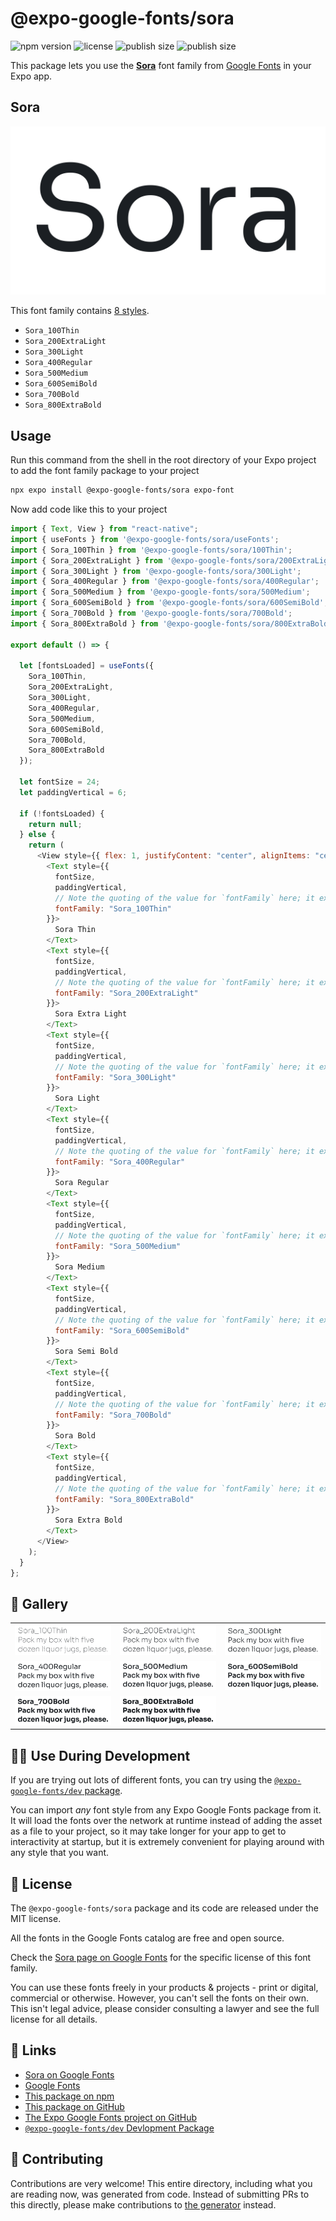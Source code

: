 # @expo-google-fonts/sora

![npm version](https://flat.badgen.net/npm/v/@expo-google-fonts/sora)
![license](https://flat.badgen.net/github/license/expo/google-fonts)
![publish size](https://flat.badgen.net/packagephobia/install/@expo-google-fonts/sora)
![publish size](https://flat.badgen.net/packagephobia/publish/@expo-google-fonts/sora)

This package lets you use the [**Sora**](https://fonts.google.com/specimen/Sora) font family from [Google Fonts](https://fonts.google.com/) in your Expo app.

## Sora

![Sora](./font-family.png)

This font family contains [8 styles](#-gallery).

- `Sora_100Thin`
- `Sora_200ExtraLight`
- `Sora_300Light`
- `Sora_400Regular`
- `Sora_500Medium`
- `Sora_600SemiBold`
- `Sora_700Bold`
- `Sora_800ExtraBold`

## Usage

Run this command from the shell in the root directory of your Expo project to add the font family package to your project

```sh
npx expo install @expo-google-fonts/sora expo-font
```

Now add code like this to your project

```js
import { Text, View } from "react-native";
import { useFonts } from '@expo-google-fonts/sora/useFonts';
import { Sora_100Thin } from '@expo-google-fonts/sora/100Thin';
import { Sora_200ExtraLight } from '@expo-google-fonts/sora/200ExtraLight';
import { Sora_300Light } from '@expo-google-fonts/sora/300Light';
import { Sora_400Regular } from '@expo-google-fonts/sora/400Regular';
import { Sora_500Medium } from '@expo-google-fonts/sora/500Medium';
import { Sora_600SemiBold } from '@expo-google-fonts/sora/600SemiBold';
import { Sora_700Bold } from '@expo-google-fonts/sora/700Bold';
import { Sora_800ExtraBold } from '@expo-google-fonts/sora/800ExtraBold';

export default () => {

  let [fontsLoaded] = useFonts({
    Sora_100Thin, 
    Sora_200ExtraLight, 
    Sora_300Light, 
    Sora_400Regular, 
    Sora_500Medium, 
    Sora_600SemiBold, 
    Sora_700Bold, 
    Sora_800ExtraBold
  });

  let fontSize = 24;
  let paddingVertical = 6;

  if (!fontsLoaded) {
    return null;
  } else {
    return (
      <View style={{ flex: 1, justifyContent: "center", alignItems: "center" }}>
        <Text style={{
          fontSize,
          paddingVertical,
          // Note the quoting of the value for `fontFamily` here; it expects a string!
          fontFamily: "Sora_100Thin"
        }}>
          Sora Thin
        </Text>
        <Text style={{
          fontSize,
          paddingVertical,
          // Note the quoting of the value for `fontFamily` here; it expects a string!
          fontFamily: "Sora_200ExtraLight"
        }}>
          Sora Extra Light
        </Text>
        <Text style={{
          fontSize,
          paddingVertical,
          // Note the quoting of the value for `fontFamily` here; it expects a string!
          fontFamily: "Sora_300Light"
        }}>
          Sora Light
        </Text>
        <Text style={{
          fontSize,
          paddingVertical,
          // Note the quoting of the value for `fontFamily` here; it expects a string!
          fontFamily: "Sora_400Regular"
        }}>
          Sora Regular
        </Text>
        <Text style={{
          fontSize,
          paddingVertical,
          // Note the quoting of the value for `fontFamily` here; it expects a string!
          fontFamily: "Sora_500Medium"
        }}>
          Sora Medium
        </Text>
        <Text style={{
          fontSize,
          paddingVertical,
          // Note the quoting of the value for `fontFamily` here; it expects a string!
          fontFamily: "Sora_600SemiBold"
        }}>
          Sora Semi Bold
        </Text>
        <Text style={{
          fontSize,
          paddingVertical,
          // Note the quoting of the value for `fontFamily` here; it expects a string!
          fontFamily: "Sora_700Bold"
        }}>
          Sora Bold
        </Text>
        <Text style={{
          fontSize,
          paddingVertical,
          // Note the quoting of the value for `fontFamily` here; it expects a string!
          fontFamily: "Sora_800ExtraBold"
        }}>
          Sora Extra Bold
        </Text>
      </View>
    );
  }
};
```

## 🔡 Gallery


||||
|-|-|-|
|![Sora_100Thin](./100Thin/Sora_100Thin.ttf.png)|![Sora_200ExtraLight](./200ExtraLight/Sora_200ExtraLight.ttf.png)|![Sora_300Light](./300Light/Sora_300Light.ttf.png)||
|![Sora_400Regular](./400Regular/Sora_400Regular.ttf.png)|![Sora_500Medium](./500Medium/Sora_500Medium.ttf.png)|![Sora_600SemiBold](./600SemiBold/Sora_600SemiBold.ttf.png)||
|![Sora_700Bold](./700Bold/Sora_700Bold.ttf.png)|![Sora_800ExtraBold](./800ExtraBold/Sora_800ExtraBold.ttf.png)|||


## 👩‍💻 Use During Development

If you are trying out lots of different fonts, you can try using the [`@expo-google-fonts/dev` package](https://github.com/expo/google-fonts/tree/master/font-packages/dev#readme).

You can import _any_ font style from any Expo Google Fonts package from it. It will load the fonts over the network at runtime instead of adding the asset as a file to your project, so it may take longer for your app to get to interactivity at startup, but it is extremely convenient for playing around with any style that you want.


## 📖 License

The `@expo-google-fonts/sora` package and its code are released under the MIT license.

All the fonts in the Google Fonts catalog are free and open source.

Check the [Sora page on Google Fonts](https://fonts.google.com/specimen/Sora) for the specific license of this font family.

You can use these fonts freely in your products & projects - print or digital, commercial or otherwise. However, you can't sell the fonts on their own. This isn't legal advice, please consider consulting a lawyer and see the full license for all details.

## 🔗 Links

- [Sora on Google Fonts](https://fonts.google.com/specimen/Sora)
- [Google Fonts](https://fonts.google.com/)
- [This package on npm](https://www.npmjs.com/package/@expo-google-fonts/sora)
- [This package on GitHub](https://github.com/expo/google-fonts/tree/master/font-packages/sora)
- [The Expo Google Fonts project on GitHub](https://github.com/expo/google-fonts)
- [`@expo-google-fonts/dev` Devlopment Package](https://github.com/expo/google-fonts/tree/master/font-packages/dev)

## 🤝 Contributing

Contributions are very welcome! This entire directory, including what you are reading now, was generated from code. Instead of submitting PRs to this directly, please make contributions to [the generator](https://github.com/expo/google-fonts/tree/master/packages/generator) instead.
